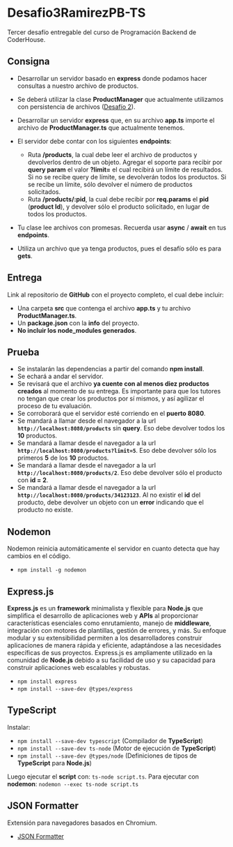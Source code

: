 # Desafio3RamirezPB-TS

Tercer desafío entregable del curso de Programación Backend de CoderHouse.

## Consigna

- Desarrollar un servidor basado en **express** donde podamos hacer consultas a nuestro archivo de productos.
- Se deberá utilizar la clase **ProductManager** que actualmente utilizamos con persistencia de archivos ([Desafío 2](https://github.com/ianshalaga/Desafio2RamirezPB)).
- Desarrollar un servidor **express** que, en su archivo **app.ts** importe el archivo de **ProductManager.ts** que actualmente tenemos.
- El servidor debe contar con los siguientes **endpoints**:

  - Ruta **/products**, la cual debe leer el archivo de productos y devolverlos dentro de un objeto. Agregar el soporte para recibir por **query param** el valor **?limit=** el cual recibirá un límite de resultados. Si no se recibe query de límite, se devolverán todos los productos. Si se recibe un límite, sólo devolver el número de productos solicitados.
  - Ruta **/products/:pid**, la cual debe recibir por **req.params** el **pid** (**product Id**), y devolver sólo el producto solicitado, en lugar de todos los productos.

- Tu clase lee archivos con promesas. Recuerda usar **async** / **await** en tus **endpoints**.
- Utiliza un archivo que ya tenga productos, pues el desafío sólo es para **gets**.

## Entrega

Link al repositorio de **GitHub** con el proyecto completo, el cual debe incluir:

- Una carpeta **src** que contenga el archivo **app.ts** y tu archivo **ProductManager.ts**.
- Un **package.json** con la **info** del proyecto.
- **No incluir los node_modules generados**.

## Prueba

- Se instalarán las dependencias a partir del comando **npm install**.
- Se echará a andar el servidor.
- Se revisará que el archivo **ya cuente con al menos diez productos creados** al momento de su entrega. Es importante para que los tutores no tengan que crear los productos por sí mismos, y así agilizar el proceso de tu evaluación.
- Se corroborará que el servidor esté corriendo en el **puerto 8080**.
- Se mandará a llamar desde el navegador a la url **`http://localhost:8080/products`** sin **query**. Eso debe devolver todos los **10** productos.
- Se mandará a llamar desde el navegador a la url **`http://localhost:8080/products?limit=5`**. Eso debe devolver sólo los primeros **5** de los **10** productos.
- Se mandará a llamar desde el navegador a la url **`http://localhost:8080/products/2`**. Eso debe devolver sólo el producto con **id = 2**.
- Se mandará a llamar desde el navegador a la url **`http://localhost:8080/products/34123123`**. Al no existir el **id** del producto, debe devolver un objeto con un **error** indicando que el producto no existe.

## Nodemon

Nodemon reinicia automáticamente el servidor en cuanto detecta que hay cambios en el código.

- `npm install -g nodemon`

## Express.js

**Express.js** es un **framework** minimalista y flexible para **Node.js** que simplifica el desarrollo de aplicaciones web y **APIs** al proporcionar características esenciales como enrutamiento, manejo de **middleware**, integración con motores de plantillas, gestión de errores, y más. Su enfoque modular y su extensibilidad permiten a los desarrolladores construir aplicaciones de manera rápida y eficiente, adaptándose a las necesidades específicas de sus proyectos. Express.js es ampliamente utilizado en la comunidad de **Node.js** debido a su facilidad de uso y su capacidad para construir aplicaciones web escalables y robustas.

- `npm install express`
- `npm install --save-dev @types/express`

## TypeScript

Instalar:

- `npm install --save-dev typescript` (Compilador de **TypeScript**)
- `npm install --save-dev ts-node` (Motor de ejecución de **TypeScript**)
- `npm install --save-dev @types/node` (Definiciones de tipos de **TypeScript** para **Node.js**)

Luego ejecutar el **script** con: `ts-node script.ts`.
Para ejecutar con **nodemon**: `nodemon --exec ts-node script.ts`

## JSON Formatter

Extensión para navegadores basados en Chromium.

- [JSON Formatter](https://chromewebstore.google.com/detail/json-formatter/bcjindcccaagfpapjjmafapmmgkkhgoa)
